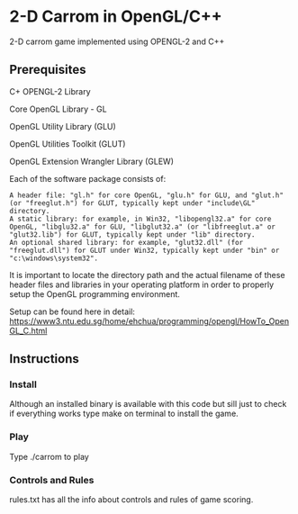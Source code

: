 # 2-D Carrom in OpenGL/C++
2-D carrom game implemented using OPENGL-2 and C++

## Prerequisites
C+ OPENGL-2 Library

Core OpenGL Library - GL

OpenGL Utility Library (GLU)

OpenGL Utilities Toolkit (GLUT)

OpenGL Extension Wrangler Library (GLEW)

Each of the software package consists of:

    A header file: "gl.h" for core OpenGL, "glu.h" for GLU, and "glut.h" (or "freeglut.h") for GLUT, typically kept under "include\GL" directory.
    A static library: for example, in Win32, "libopengl32.a" for core OpenGL, "libglu32.a" for GLU, "libglut32.a" (or "libfreeglut.a" or "glut32.lib") for GLUT, typically kept under "lib" directory.
    An optional shared library: for example, "glut32.dll" (for "freeglut.dll") for GLUT under Win32, typically kept under "bin" or "c:\windows\system32".

It is important to locate the directory path and the actual filename of these header files and libraries in your operating platform in order to properly setup the OpenGL programming environment.

Setup can be found here in detail:
https://www3.ntu.edu.sg/home/ehchua/programming/opengl/HowTo_OpenGL_C.html

## Instructions
### Install
Although an installed binary is available with this code but sill just to check if everything works type make on terminal to install the game.

### Play
Type ./carrom to play
### Controls and Rules
rules.txt has all the info about controls and rules of game scoring.                                                                                 
